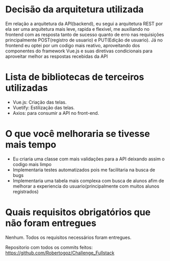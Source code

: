 # Decisão da arquitetura utilizada
Em relação a arquitetura da API(backend), eu segui a arquitetura REST por ela ser uma arquitetura mais leve, rapida e flexivel, me auxiliando no frontend com as resposta tanto de sucesso quanto de erro nas requisições principalmente POST(registro de usuario) e PUT(Edição de usuario).
Já no frontend eu optei por um codigo mais reativo, aproveitando dos componentes do framework Vue.js e suas diretivas condicionais para aproveitar melhor as respostas recebidas da API

# Lista de bibliotecas de terceiros utilizadas
* Vue.js: Criação das telas.
* Vuetify: Estilização das telas.
* Axios: para consumir a API no front-end.

# O que você melhoraria se tivesse mais tempo
* Eu criaria uma classe com mais validações para a API deixando assim o codigo mais limpo
* Implementaria testes automatizados pois me facilitaria na busca de bugs
* Implementaria uma tabela mais complexa com busca de alunos afim de melhorar a experiencia do usuario(principalmente com muitos alunos registrados)

# Quais requisitos obrigatórios que não foram entregues
Nenhum. Todos os requisitos necessários foram entregues.

Repositorio com todos os commits feitos: https://github.com/Robertogoz/Challenge_Fullstack
